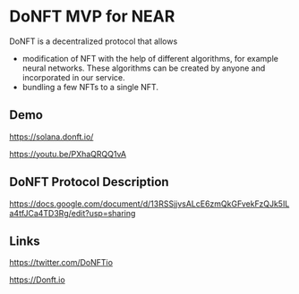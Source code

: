 # DoNFT MVP for NEAR

DoNFT is a decentralized protocol that allows
- modification of NFT with the help of different algorithms, for example neural networks. These algorithms can be created by anyone and incorporated in our service. 
- bundling a few NFTs to a single NFT.


## Demo

https://solana.donft.io/

https://youtu.be/PXhaQRQQ1vA

## DoNFT Protocol Description

https://docs.google.com/document/d/13RSSjjvsALcE6zmQkGFvekFzQJk5ILa4tfJCa4TD3Rg/edit?usp=sharing

## Links

https://twitter.com/DoNFTio

https://Donft.io


